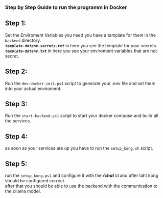 ### Step by Step Guide to run the programm in Docker

## Step 1:
Set the Enviroment Variables you need you have a tamplate for them in the  ```backend``` directory. <br>
***```template-dotenv-secrets.txt```*** in here you see the template for your secrets. <br>
***```template-dotenv.txt```*** in here you see your enviroment variables that are not secret.

## Step 2:
Run the ```dev-docker-init.ps1``` script to generate your .env file and set them into your actual enviroment.  

## Step 3:
Run the ```start-backend.ps1``` script to start your docker compose and build all the services.

## Step 4:
as soon as your services are up you have to run the ```setup_kong.sh``` script. <br>

## Step 5:
run the ```setup_kong.ps1``` and configure it with the ***/chat*** id and after taht kong should be configured correct. <br>
after that you should be able to use the backend with the communication to the ollama model. 
